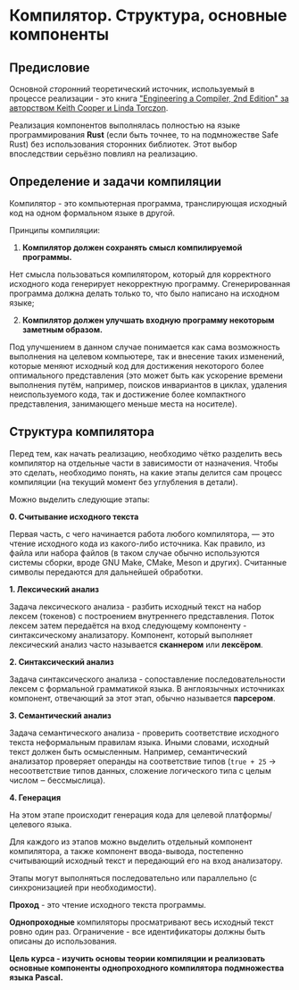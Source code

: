 # Компилятор. Структура, основные компоненты
## Предисловие
Основной _сторонний_ теоретический источник, используемый в процессе реализации -
это книга ["Engineering a Compiler, 2nd Edition" за авторством Keith Cooper и
Linda Torczon](https://www.elsevier.com/books/engineering-a-compiler/cooper/978-0-12-088478-0).

Реализация компонентов выполнялась полностью на языке программирования **Rust** (если
быть точнее, то на подмножестве Safe Rust) без использования сторонних библиотек.
Этот выбор впоследствии серьёзно повлиял на реализацию.

## Определение и задачи компиляции
Компилятор - это компьютерная программа, транслирующая исходный код
на одном формальном языке в другой.

Принципы компиляции:
1. **Компилятор должен сохранять смысл компилируемой программы.**

Нет смысла пользоваться компилятором, который для корректного исходного кода
генерирует некорректную программу. Сгенерированная программа должна делать
только то, что было написано на исходном языке;

2. **Компилятор должен улучшать входную программу некоторым заметным образом.**

Под улучшением в данном случае понимается как сама возможность выполнения на
целевом компьютере, так и внесение таких изменений, которые меняют исходный код
для достижения некоторого более оптимального представления (это может быть как
ускорение времени выполнения путём, например, поисков инвариантов в циклах,
удаления неиспользуемого кода, так и достижение более компактного представления,
занимающего меньше места на носителе).

## Структура компилятора
Перед тем, как начать реализацию, необходимо чётко разделить
весь компилятор на отдельные части в зависимости от назначения. Чтобы это сделать,
необходимо понять, на какие этапы делится сам процесс компиляции
(на текущий момент без углубления в детали).

Можно выделить следующие этапы:

**0. Считывание исходного текста**

Первая часть, с чего начинается работа любого компилятора, — это чтение
исходного кода из какого-либо источника. Как правило, из файла или набора
файлов (в таком случае обычно используются системы сборки, вроде GNU Make,
CMake, Meson и других). Считанные символы передаются для дальнейшей обработки.

**1. Лексический анализ**

Задача лексического анализа - разбить исходный текст на набор лексем (токенов) с построением
внутреннего представления.
Поток лексем затем передаётся на вход следующему компоненту - синтаксическому анализатору.
Компонент, который выполняет лексический анализ часто называется **сканнером** или **лексёром**.

**2. Синтаксический анализ**

Задача синтаксического анализа - сопоставление последовательности лексем с формальной
грамматикой языка. В англоязычных источниках компонент, отвечающий за
этот этап, обычно называется **парсером**.

**3. Семантический анализ**

Задача семантического анализа - проверить соответствие исходного текста
неформальным правилам языка. Иными словами, исходный текст должен
быть осмысленным. Например, семантический анализатор проверяет
операнды на соответствие типов (`true + 25` -> несоответствие типов
данных, сложение логического типа с целым числом ‒ бессмыслица).

**4. Генерация**

На этом этапе происходит генерация кода для целевой платформы/целевого языка.

Для каждого из этапов можно выделить отдельный компонент компилятора, а также
компонент ввода-вывода, постепенно считывающий исходный текст и передающий его на
вход анализатору.

Этапы могут выполняться последовательно или параллельно (с синхронизацией при необходимости).

**Проход** - это чтение исходного текста программы.

**Однопроходные** компиляторы просматривают весь исходный текст ровно один раз.
Ограничение - все идентификаторы должны быть описаны до использования.

**Цель курса - изучить основы теории компиляции и реализовать основные
компоненты однопроходного компилятора подмножества языка Pascal.**